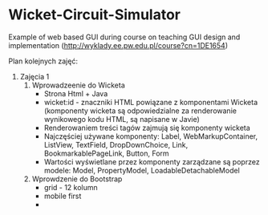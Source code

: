 # Wicket-Circuit-Simulator
Example of web based GUI during course on teaching GUI design and implementation (http://wyklady.ee.pw.edu.pl/course?cn=1DE1654)

Plan kolejnych zajęć:


1. Zajęcia 1
    1. Wprowadzeenie do Wicketa
        * Strona Html + Java
        * wicket:id - znaczniki HTML powiązane z komponentami Wicketa (komponenty wicketa są odpowiedzialne za renderowanie wynikowego kodu HTML, są napisane w Javie)
        * Renderowaniem treści tagów zajmują się komponenty wicketa
        * Najczęściej używane komponenty: Label, WebMarkupContainer, ListView, TextField, DropDownChoice, Link, BookmarkablePageLink, Button, Form
        * Wartości wyświetlane przez komponenty zarządzane są poprzez modele: Model, PropertyModel, LoadableDetachableModel
    2. Wprowdzenie do Bootstrap
        * grid - 12 kolumn
        * mobile first
        * 
